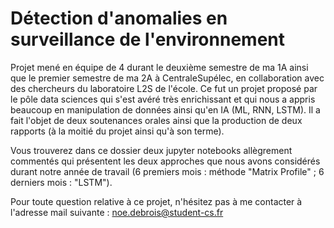 # Détection d'anomalies en surveillance de l'environnement
Projet mené en équipe de 4 durant le deuxième semestre de ma 1A ainsi que le premier semestre de ma 2A à CentraleSupélec, en collaboration avec des chercheurs du laboratoire L2S de l'école. Ce fut un projet proposé par le pôle data sciences qui s'est avéré très enrichissant et qui nous a appris beaucoup en manipulation de données ainsi qu'en IA (ML, RNN, LSTM). Il a fait l'objet de deux soutenances orales ainsi que la production de deux rapports (à la moitié du projet ainsi qu'à son terme). 

Vous trouverez dans ce dossier deux jupyter notebooks allègrement commentés qui présentent les deux approches que nous avons considérés durant notre année de travail (6 premiers mois : méthode "Matrix Profile" ; 6 derniers mois : "LSTM").

Pour toute question relative à ce projet, n'hésitez pas à me contacter à l'adresse mail suivante : noe.debrois@student-cs.fr
